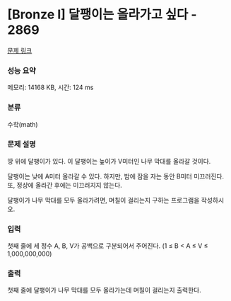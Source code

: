 # [Bronze I] 달팽이는 올라가고 싶다 - 2869 

[문제 링크](https://www.acmicpc.net/problem/2869) 

### 성능 요약

메모리: 14168 KB, 시간: 124 ms

### 분류

수학(math)

### 문제 설명

<p>땅 위에 달팽이가 있다. 이 달팽이는 높이가 V미터인 나무 막대를 올라갈 것이다.</p>

<p>달팽이는 낮에 A미터 올라갈 수 있다. 하지만, 밤에 잠을 자는 동안 B미터 미끄러진다. 또, 정상에 올라간 후에는 미끄러지지 않는다.</p>

<p>달팽이가 나무 막대를 모두 올라가려면, 며칠이 걸리는지 구하는 프로그램을 작성하시오.</p>

### 입력 

 <p>첫째 줄에 세 정수 A, B, V가 공백으로 구분되어서 주어진다. (1 ≤ B < A ≤ V ≤ 1,000,000,000)</p>

### 출력 

 <p>첫째 줄에 달팽이가 나무 막대를 모두 올라가는데 며칠이 걸리는지 출력한다.</p>


